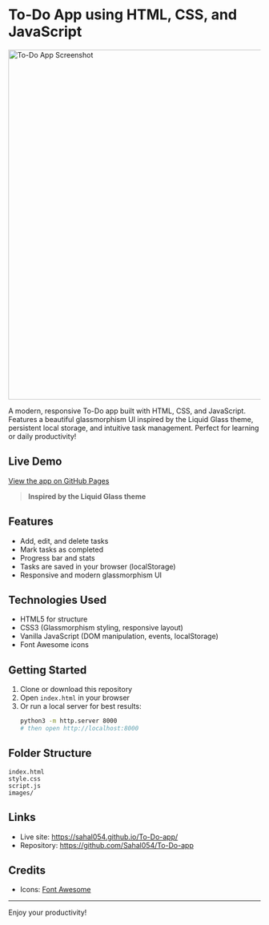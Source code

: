 


# To-Do App using HTML, CSS, and JavaScript


<img width="651" height="699" alt="To-Do App Screenshot" src="https://github.com/user-attachments/assets/0b888e9b-338e-422b-963a-84290351014d" />


A modern, responsive To-Do app built with HTML, CSS, and JavaScript. Features a beautiful glassmorphism UI inspired by the Liquid Glass theme, persistent local storage, and intuitive task management. Perfect for learning or daily productivity!
## Live Demo

[View the app on GitHub Pages](https://sahal054.github.io/To-Do-app/)


> **Inspired by the Liquid Glass theme**

## Features
- Add, edit, and delete tasks
- Mark tasks as completed
- Progress bar and stats
- Tasks are saved in your browser (localStorage)
- Responsive and modern glassmorphism UI

## Technologies Used
- HTML5 for structure
- CSS3 (Glassmorphism styling, responsive layout)
- Vanilla JavaScript (DOM manipulation, events, localStorage)
- Font Awesome icons



## Getting Started

1. Clone or download this repository
2. Open `index.html` in your browser
3. Or run a local server for best results:
	```bash
	python3 -m http.server 8000
	# then open http://localhost:8000
	```

## Folder Structure
```
index.html
style.css
script.js
images/
```

## Links
- Live site: https://sahal054.github.io/To-Do-app/
- Repository: https://github.com/Sahal054/To-Do-app

## Credits
- Icons: [Font Awesome](https://fontawesome.com/)

---
Enjoy your productivity!
